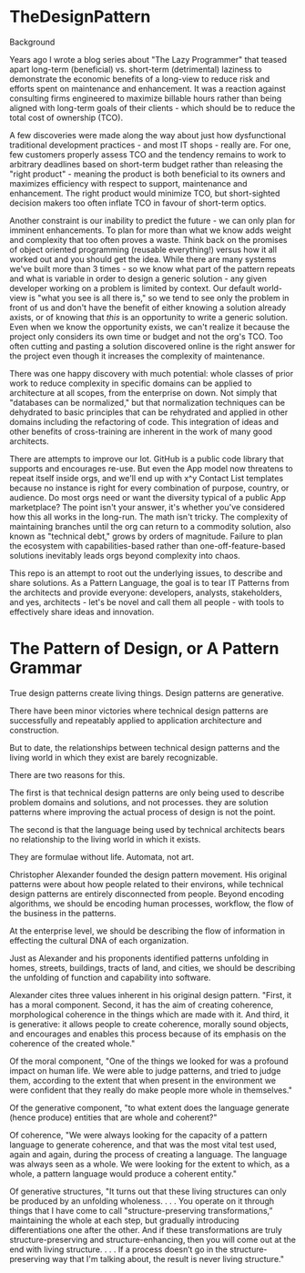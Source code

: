# TheDesignPattern

Background

Years ago I wrote a blog series about "The Lazy Programmer" that teased apart long-term (beneficial) vs. short-term (detrimental) laziness to demonstrate the economic benefits of a long-view to reduce risk and efforts spent on maintenance and enhancement. It was a reaction against consulting firms engineered to maximize billable hours rather than being aligned with long-term goals of their clients - which should be to reduce the total cost of ownership (TCO).

A few discoveries were made along the way about just how dysfunctional traditional development practices - and most IT shops - really are. For one, few customers properly assess TCO and the tendency remains to work to arbitrary deadlines based on short-term budget rather than releasing the "right product" - meaning the product is both beneficial to its owners and maximizes efficiency with respect to support, maintenance and enhancement. The right product would minimize TCO, but short-sighted decision makers too often inflate TCO in favour of short-term optics.

Another constraint is our inability to predict the future - we can only plan for imminent enhancements. To plan for more than what we know adds weight and complexity that too often proves a waste. Think back on the promises of object oriented programming (reusable everything!) versus how it all worked out and you should get the idea. While there are many systems we've built more than 3 times - so we know what part of the pattern repeats and what is variable in order to design a generic solution - any given developer working on a problem is limited by context. Our default world-view is "what you see is all there is," so we tend to see only the problem in front of us and don't have the benefit of either knowing a solution already axists, or of knowing that _this_ is an opportunity to write a generic solution. Even when we know the opportunity exists, we can't realize it because the project only considers its own time or budget and not the org's TCO. Too often cutting and pasting a solution discovered online is the right answer for the project even though it increases the complexity of maintenance.

There was one happy discovery with much potential: whole classes of prior work to reduce complexity in specific domains can be applied to architecture at all scopes, from the enterprise on down. Not simply that "databases can be normalized," but that normalization techniques can be dehydrated to basic principles that can be rehydrated and applied in other domains including the refactoring of code. This integration of ideas and other benefits of cross-training are inherent in the work of many good architects.

There are attempts to improve our lot. GitHub is a public code library that supports and encourages re-use. But even the App model now threatens to repeat itself inside orgs, and we'll end up with x^y Contact List templates because no instance is right for every combination of purpose, country, or audience. Do most orgs need or want the diversity typical of a public App marketplace? The point isn't your answer, it's whether you've considered how this all works in the long-run. The math isn't tricky. The complexity of maintaining branches until the org can return to a commodity solution, also known as "technical debt," grows by orders of magnitude. Failure to plan the ecosystem with capabilities-based rather than one-off-feature-based solutions inevitably leads orgs beyond complexity into chaos.

This repo is an attempt to root out the underlying issues, to describe and share solutions. As a Pattern Language, the goal is to tear IT Patterns from the architects and provide everyone: developers, analysts, stakeholders, and yes, architects - let's be novel and call them all people - with tools to effectively share ideas and innovation.


# The Pattern of Design, or A Pattern Grammar 

True design patterns create living things. Design patterns are generative.

There have been minor victories where technical design patterns are successfully and repeatably applied to application architecture and construction.

But to date, the relationships between technical design patterns and the living world in which they exist are barely recognizable. 

There are two reasons for this. 

The first is that technical design patterns are only being used to describe problem domains and solutions, and not processes. they are solution patterns where improving the actual process of design is not the point. 

The second is that the language being used by technical architects bears no relationship to the living world in which it exists. 

They are formulae without life. Automata, not art.

Christopher Alexander founded the design pattern movement. His original patterns were about how people related to their environs, while technical design patterns are entirely disconnected from people. Beyond encoding algorithms, we should be encoding human processes, workflow, the flow of the business in the patterns.

At the enterprise level, we should be describing the flow of information in effecting the cultural DNA of each organization.

Just as Alexander and his proponents identified patterns unfolding in homes, streets, buildings, tracts of land, and cities, we should be describing the unfolding of function and capability into software.

Alexander cites three values inherent in his original design pattern. "First, it has a moral component. Second, it has the aim of creating coherence, morphological coherence in the things which are made with it. And third, it is generative: it allows people to create coherence, morally sound objects, and encourages and enables this process because of its emphasis on the coherence of the created whole."

Of the moral component, "One of the things we looked for was a profound impact on human life. We were able to judge patterns, and tried to judge them, according to the extent that when present in the environment we were confident that they really do make people more whole in themselves."

Of the generative component, "to what extent does the language generate (hence produce) entities that are whole and coherent?"

Of coherence, "We were always looking for the capacity of a pattern language to generate coherence, and that was the most vital test used, again and again, during the process of creating a language. The language was always seen as a whole. We were looking for the extent to which, as a whole, a pattern language would produce a coherent entity." 

Of generative structures, "It turns out that these living structures can only be produced by an unfolding wholeness. . . . You operate on it through things that I have come to call "structure-preserving transformations,” maintaining the whole at each step, but gradually introducing differentiations one after the other. And if these transformations are truly structure-preserving and structure-enhancing, then you will come out at the end with living structure. . . . If a process doesn’t go in the structure-preserving way that I'm talking about, the result is never living structure." 

